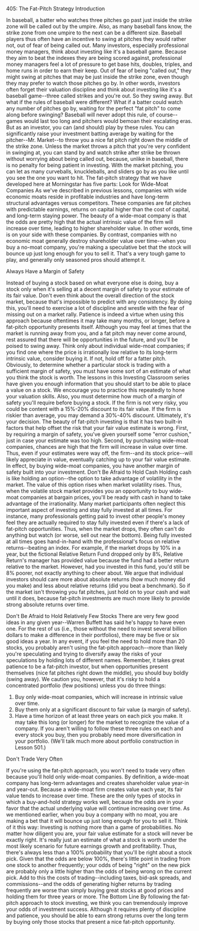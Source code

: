 405: The Fat-Pitch Strategy
Introduction

In baseball, a batter who watches three pitches go past just inside the strike zone will be called out by the umpire. Also, as many baseball fans know, the strike zone from one umpire to the next can be a different size. Baseball players thus often have an incentive to swing at pitches they would rather not, out of fear of being called out.
Many investors, especially professional money managers, think about investing like it's a baseball game. Because they aim to beat the indexes they are being scored against, professional money managers feel a lot of pressure to get base hits, doubles, triples, and home runs in order to earn their keep. Out of fear of being "called out," they might swing at pitches that may be just inside the strike zone, even though they may prefer to watch those pitches go by. In other words, investors often forget their valuation discipline and think about investing like it's a baseball game--three called strikes and you're out. So they swing away.
But what if the rules of baseball were different? What if a batter could watch any number of pitches go by, waiting for the perfect "fat pitch" to come along before swinging? Baseball will never adopt this rule, of course--games would last too long and pitchers would bemoan their escalating eras. But as an investor, you can (and should) play by these rules.
You can significantly raise your investment batting average by waiting for the pitcher--Mr. Market--to throw you a nice fat pitch right down the middle of the strike zone. Unless the market throws a pitch that you're very confident in swinging at, you can stand by and watch strike after strike be thrown without worrying about being called out, because, unlike in baseball, there is no penalty for being patient in investing. With the market pitching, you can let as many curveballs, knuckleballs, and sliders go by as you like until you see the one you want to hit.
The fat-pitch strategy that we have developed here at Morningstar has five parts:
Look for Wide-Moat Companies
As we've described in previous lessons, companies with wide economic moats reside in profitable industries and have long-term structural advantages versus competitors. These companies are fat pitches with predictable earnings, returns on capital higher than the cost of capital, and long-term staying power.
The beauty of a wide-moat company is that the odds are pretty high that the actual intrinsic value of the firm will increase over time, leading to higher shareholder value. In other words, time is on your side with these companies. By contrast, companies with no economic moat generally destroy shareholder value over time--when you buy a no-moat company, you're making a speculative bet that the stock will bounce up just long enough for you to sell it. That's a very tough game to play, and generally only seasoned pros should attempt it.

Always Have a Margin of Safety

Instead of buying a stock based on what everyone else is doing, buy a stock only when it's selling at a decent margin of safety to your estimate of its fair value. Don't even think about the overall direction of the stock market, because that's impossible to predict with any consistency. By doing this, you'll need to exercise a lot of discipline and wrestle with the fear of missing out on a market rally. Patience is indeed a virtue when using this approach because oftentimes it may take many months, or longer, before a fat-pitch opportunity presents itself.
Although you may feel at times that the market is running away from you, and a fat pitch may never come around, rest assured that there will be opportunities in the future, and you'll be poised to swing away. Think only about individual wide-moat companies; if you find one where the price is irrationally low relative to its long-term intrinsic value, consider buying it. If not, hold off for a fatter pitch.
Obviously, to determine whether a particular stock is trading with a sufficient margin of safety, you must have some sort of an estimate of what you think the stock is worth. The lessons in this Investing Classroom series have given you enough information that you should start to be able to place a value on a stock. We encourage you to practice this repeatedly to hone your valuation skills.
Also, you must determine how much of a margin of safety you'll require before buying a stock. If the firm is not very risky, you could be content with a 15%-20% discount to its fair value. If the firm is riskier than average, you may demand a 30%-40% discount. Ultimately, it's your decision.
The beauty of fat-pitch investing is that it has two built-in factors that help offset the risk that your fair value estimate is wrong. First, by requiring a margin of safety, you've given yourself some "error cushion," just in case your estimate was too high. Second, by purchasing wide-moat companies, chances are high that the firm will increase in value over time. Thus, even if your estimates were way off, the firm--and its stock price--will likely appreciate in value, eventually catching up to your fair value estimate. In effect, by buying wide-moat companies, you have another margin of safety built into your investment.
Don't Be Afraid to Hold Cash
Holding cash is like holding an option--the option to take advantage of volatility in the market. The value of this option rises when market volatility rises. Thus, when the volatile stock market provides you an opportunity to buy wide-moat companies at bargain prices, you'll be ready with cash in hand to take advantage of the irrationality.
Many market participants often neglect this important aspect of investing and stay fully invested at all times. For instance, many professionals getting paid to invest other people's money feel they are actually required to stay fully invested even if there's a lack of fat-pitch opportunities. Thus, when the market drops, they often can't do anything but watch (or worse, sell out near the bottom).
Being fully invested at all times goes hand-in-hand with the professional's focus on relative returns--beating an index. For example, if the market drops by 10% in a year, but the fictional Relative Return Fund dropped only by 8%, Relative Return's manager has provided value because the fund had a better return relative to the market. However, had you invested in this fund, you'd still be 8% poorer, not exactly anything to cheer about.
We argue that individual investors should care more about absolute returns (how much money did you make) and less about relative returns (did you beat a benchmark). So if the market isn't throwing you fat pitches, just hold on to your cash and wait until it does, because fat-pitch investments are much more likely to provide strong absolute returns over time.

Don't Be Afraid to Hold Relatively Few Stocks
There are very few good ideas in any given year--Warren Buffett has said he's happy to have even one. For the rest of us (i.e., those without the need to invest several billion dollars to make a difference in their portfolios), there may be five or six good ideas a year. In any event, if you feel the need to hold more than 20 stocks, you probably aren't using the fat-pitch approach--more than likely you're speculating and trying to diversify away the risks of your speculations by holding lots of different names. Remember, it takes great patience to be a fat-pitch investor, but when opportunities present themselves (nice fat pitches right down the middle), you should buy boldly (swing away).
We caution you, however, that it's risky to hold a concentrated portfolio (few positions) unless you do three things:
1. Buy only wide-moat companies, which will increase in intrinsic value over time.
2. Buy them only at a significant discount to fair value (a margin of safety).
3. Have a time horizon of at least three years on each pick you make. It may take this long (or longer) for the market to recognize the value of a company.
If you aren't willing to follow these three rules on each and every stock you buy, then you probably need more diversification in your portfolio. (We'll talk much more about portfolio construction in Lesson 501.)

Don't Trade Very Often

If you're using the fat-pitch approach, you won't need to trade very often because you'll hold only wide-moat companies. By definition, a wide-moat company has long-term advantages and creates shareholder value year-in and year-out. Because a wide-moat firm creates value each year, its fair value tends to increase over time. These are the only types of stocks in which a buy-and-hold strategy works well, because the odds are in your favor that the actual underlying value will continue increasing over time. As we mentioned earlier, when you buy a company with no moat, you are making a bet that it will bounce up just long enough for you to sell it.
Think of it this way: Investing is nothing more than a game of probabilities. No matter how diligent you are, your fair value estimate for a stock will never be exactly right. It's really just an estimate of what a stock is worth under the most likely scenario for future earnings growth and profitability. Thus, there's always less than a 100% probability that you'll be right about a stock pick. Given that the odds are below 100%, there's little point in trading from one stock to another frequently; your odds of being "right" on the new pick are probably only a little higher than the odds of being wrong on the current pick.
Add to this the costs of trading--including taxes, bid-ask spreads, and commissions--and the odds of generating higher returns by trading frequently are worse than simply buying great stocks at good prices and holding them for three years or more. 
The Bottom Line
By following the fat-pitch approach to stock investing, we think you can tremendously improve your odds of investment success. Although it requires plenty of discipline and patience, you should be able to earn strong returns over the long term by buying only those stocks that present a nice fat-pitch opportunity.

